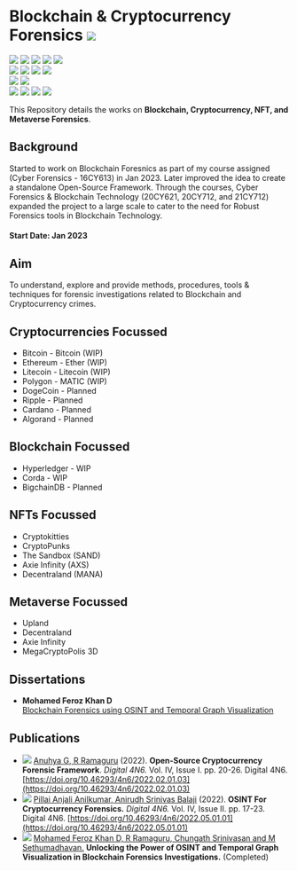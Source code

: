 # Blockchain & Cryptocurrency Forensics ![](https://img.shields.io/badge/-Live-brightgreen)
![](https://img.shields.io/badge/Batch-17CYS-green) ![](https://img.shields.io/badge/Batch-20CYS-green) ![](https://img.shields.io/badge/Batch-21CYS-green) ![](https://img.shields.io/badge/Batch-21UCYS-green) ![](https://img.shields.io/badge/Batch-22UCYS-green) <br/> ![](https://img.shields.io/badge/Focus-Blockchain_Forensics-yellow) ![](https://img.shields.io/badge/Focus-Cryptocurrency_Forensics-yellow) ![](https://img.shields.io/badge/Focus-NFT_Forensics-yellow) ![](https://img.shields.io/badge/Focus-Metaverse_Forensics-yellow) <br/>
![](https://img.shields.io/badge/Cryptocurrency-Bitcoin-blue) ![](https://img.shields.io/badge/Cryptocurrency-Ethereum-blue) <br/>
![](https://img.shields.io/badge/Blockchain-Bitcoin-blue) ![](https://img.shields.io/badge/Blockchain-Ethereum-blue)  ![](https://img.shields.io/badge/Blockchain-Hyperledger-blue)  ![](https://img.shields.io/badge/Blockchain-Corda-blue)

This Repository details the works on **Blockchain, Cryptocurrency, NFT, and Metaverse Forensics**.

## Background 
Started to work on Blockchain Foresnics as part of my course assigned (Cyber Forensics - 16CY613) in Jan 2023. Later improved the idea to create a standalone Open-Source Framework. Through the courses, Cyber Forensics & Blockchain Technology (20CY621, 20CY712, and 21CY712) expanded the project to a large scale to cater to the need for Robust Forensics tools in Blockchain Technology. 

#### Start Date: Jan 2023

## Aim 

To understand, explore and provide methods, procedures, tools & techniques for forensic investigations related to Blockchain and Cryptocurrency crimes.

## Cryptocurrencies Focussed

  - Bitcoin - Bitcoin (WIP)
  - Ethereum - Ether (WIP) 
  - Litecoin - Litecoin (WIP)
  - Polygon - MATIC (WIP)
  - DogeCoin - Planned
  - Ripple - Planned
  - Cardano - Planned
  - Algorand - Planned 


## Blockchain Focussed

  - Hyperledger - WIP
  - Corda - WIP
  - BigchainDB - Planned

## NFTs Focussed

  - Cryptokitties 
  - CryptoPunks
  - The Sandbox (SAND)
  - Axie Infinity (AXS)
  - Decentraland (MANA)

## Metaverse Focussed

 - Upland
 - Decentraland
 - Axie Infinity
 - MegaCryptoPolis 3D

## Dissertations
- **Mohamed Feroz Khan D**<br/>
  [Blockchain Forensics using OSINT and Temporal Graph Visualization](https://github.com/Amrita-TIFAC-Cyber-Blockchain/Blockchain-Forensics-using-OSINT-and-Temporal-Graph-Visualization)


## Publications
 - ![](https://img.shields.io/badge/-MTech_Course_Project-blue) [Anuhya G, R Ramaguru]() (2022). **Open-Source Cryptocurrency Forensic Framework**. _Digital 4N6._ Vol. IV, Issue I. pp. 20-26. Digital 4N6. [https://doi.org/10.46293/4n6/2022.02.01.03](https://doi.org/10.46293/4n6/2022.02.01.03)
 - ![](https://img.shields.io/badge/-MTech_Course_Project-blue) [Pillai Anjali Anilkumar, Anirudh Srinivas Balaji](a) (2022). **OSINT For Cryptocurrency Forensics.** _Digital 4N6._ Vol. IV, Issue II. pp. 17-23. Digital 4N6. [https://doi.org/10.46293/4n6/2022.05.01.01](https://doi.org/10.46293/4n6/2022.05.01.01)
 - ![](https://img.shields.io/badge/-MTech_Dissertation-blue) [Mohamed Feroz Khan D, R Ramaguru, Chungath Srinivasan and M Sethumadhavan.]() **Unlocking the Power of OSINT and Temporal Graph Visualization in Blockchain Forensics Investigations.** (Completed)
    

